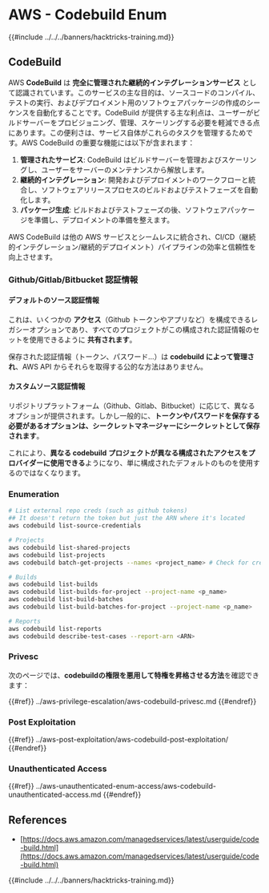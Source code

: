 # AWS - Codebuild Enum

{{#include ../../../banners/hacktricks-training.md}}

## CodeBuild

AWS **CodeBuild** は **完全に管理された継続的インテグレーションサービス** として認識されています。このサービスの主な目的は、ソースコードのコンパイル、テストの実行、およびデプロイメント用のソフトウェアパッケージの作成のシーケンスを自動化することです。CodeBuild が提供する主な利点は、ユーザーがビルドサーバーをプロビジョニング、管理、スケーリングする必要を軽減できる点にあります。この便利さは、サービス自体がこれらのタスクを管理するためです。AWS CodeBuild の重要な機能には以下が含まれます：

1. **管理されたサービス**: CodeBuild はビルドサーバーを管理およびスケーリングし、ユーザーをサーバーのメンテナンスから解放します。
2. **継続的インテグレーション**: 開発およびデプロイメントのワークフローと統合し、ソフトウェアリリースプロセスのビルドおよびテストフェーズを自動化します。
3. **パッケージ生成**: ビルドおよびテストフェーズの後、ソフトウェアパッケージを準備し、デプロイメントの準備を整えます。

AWS CodeBuild は他の AWS サービスとシームレスに統合され、CI/CD（継続的インテグレーション/継続的デプロイメント）パイプラインの効率と信頼性を向上させます。

### **Github/Gitlab/Bitbucket 認証情報**

#### **デフォルトのソース認証情報**

これは、いくつかの **アクセス**（Github トークンやアプリなど）を構成できるレガシーオプションであり、すべてのプロジェクトがこの構成された認証情報のセットを使用できるように **共有されます**。

保存された認証情報（トークン、パスワード...）は **codebuild によって管理され**、AWS API からそれらを取得する公的な方法はありません。

#### カスタムソース認証情報

リポジトリプラットフォーム（Github、Gitlab、Bitbucket）に応じて、異なるオプションが提供されます。しかし一般的に、**トークンやパスワードを保存する必要があるオプションは、シークレットマネージャーにシークレットとして保存されます**。

これにより、**異なる codebuild プロジェクトが異なる構成されたアクセスをプロバイダーに使用できる**ようになり、単に構成されたデフォルトのものを使用するのではなくなります。

### Enumeration
```bash
# List external repo creds (such as github tokens)
## It doesn't return the token but just the ARN where it's located
aws codebuild list-source-credentials

# Projects
aws codebuild list-shared-projects
aws codebuild list-projects
aws codebuild batch-get-projects --names <project_name> # Check for creds in env vars

# Builds
aws codebuild list-builds
aws codebuild list-builds-for-project --project-name <p_name>
aws codebuild list-build-batches
aws codebuild list-build-batches-for-project --project-name <p_name>

# Reports
aws codebuild list-reports
aws codebuild describe-test-cases --report-arn <ARN>
```
### Privesc

次のページでは、**codebuildの権限を悪用して特権を昇格させる方法**を確認できます：

{{#ref}}
../aws-privilege-escalation/aws-codebuild-privesc.md
{{#endref}}

### Post Exploitation

{{#ref}}
../aws-post-exploitation/aws-codebuild-post-exploitation/
{{#endref}}

### Unauthenticated Access

{{#ref}}
../aws-unauthenticated-enum-access/aws-codebuild-unauthenticated-access.md
{{#endref}}

## References

- [https://docs.aws.amazon.com/managedservices/latest/userguide/code-build.html](https://docs.aws.amazon.com/managedservices/latest/userguide/code-build.html)

{{#include ../../../banners/hacktricks-training.md}}

